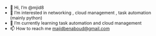 - 👋 Hi, I’m @mjid8
- 👀 I’m interested in networking , cloud management , task automation (mainly python)
- 🌱 I’m currently learning task automation and cloud management
- 📫 How to reach me majidbenaboud@gmail.com

<!---
mjid8/mjid8 is a ✨ special ✨ repository because its `README.md` (this file) appears on your GitHub profile.
You can click the Preview link to take a look at your changes.
--->
